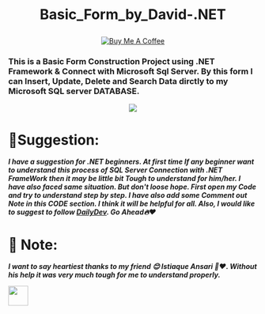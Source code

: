 

# <p align="center"> Basic_Form_by_David-.NET </p>
<div align="center" > 
 
<a href="#" >[![Buy Me A Coffee](https://img.shields.io/open-vsx/stars/redhat/java?color=D8B024&label=buy%20me%20a%20coffee&style=plastic)](https://www.buymeacoffee.com/DebtanuKhanra)‎</a>
 
</div>

### This is a Basic Form Construction Project using .NET Framework & Connect with Microsoft Sql Server. By this form I can Insert, Update, Delete and Search Data dirctly to my Microsoft SQL server DATABASE.<br>

<div align="center">

<img src="https://user-images.githubusercontent.com/102660203/187023539-8d1e5e4d-a49e-4b62-a940-ffa163c86467.png">

</div>

# 📝Suggestion: 
  ***I have a suggestion for .NET beginners. At first time If any beginner want to understand this process of SQL Server Connection with .NET FrameWork then 
  it may be little bit Tough to understand for him/her. I have also faced same situation. But don't loose hope. First open my Code and try to understand step by step. I have also add some Comment out Note in this
  CODE section. I think it will be helpful for all. Also, I would like to suggest to follow [DailyDev](https://app.daily.dev/DebtanuKhanra). Go Ahead🔥❤️‍***<br>

# 📝 Note:
***I want to say heartiest thanks to my friend 😊 Istiaque Ansari 🙏❤️‍. Without his help it was very much tough for me to understand properly.***<br>



<img  height="40" src="https://img.shields.io/badge/😊Thanks🙏to%20all❤️‍🔥-000000?style=plastic&logoColor=white">

</div>
